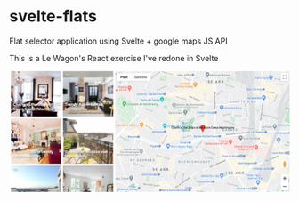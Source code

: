 # svelte-flats

Flat selector application using Svelte + google maps JS API

This is a Le Wagon's React exercise I've redone in Svelte

![alt text](images/app.png)

